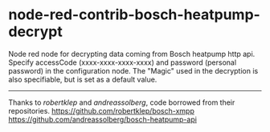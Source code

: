 # node-red-contrib-bosch-heatpump-decrypt
Node red node for decrypting data coming from Bosch heatpump http api.
Specify accessCode (xxxx-xxxx-xxxx-xxxx) and password (personal password) in the configuration node. The "Magic" used in the decryption is also specifiable, but is set as a default value.

---

Thanks to *robertklep* and *andreassolberg*, code borrowed from their repositories.
https://github.com/robertklep/bosch-xmpp
https://github.com/andreassolberg/bosch-heatpump-api
